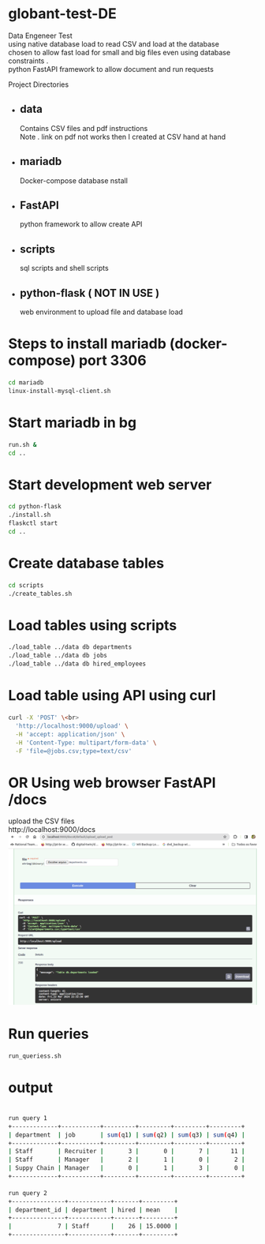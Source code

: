 # globant-test-DE
Data Engeneer Test <br>
using native database load to read CSV and load at the database <br>
chosen to allow fast load for small and big files even using database constraints .<br>
python FastAPI framework to allow document and run requests 
 

Project Directories  

- ## data 
   Contains CSV files and pdf instructions <br>
   Note . link on pdf not works then I created at CSV hand at hand 
- ## mariadb 
   Docker-compose database nstall 
- ## FastAPI
   python framework to allow create API  
- ## scripts 
   sql scripts and shell scripts
- ## python-flask  ( NOT IN USE ) 
   web environment to upload file and database load  



# Steps to install mariadb (docker-compose) port 3306 
```bash
cd mariadb
linux-install-mysql-client.sh
```

# Start mariadb in bg
```bash
run.sh &
cd ..
```
# Start development web server  
```bash
cd python-flask 
./install.sh 
flaskctl start 
cd ..
```
# Create database tables
```bash
cd scripts 
./create_tables.sh
```
# Load tables using scripts 
```bash
./load_table ../data db departments
./load_table ../data db jobs
./load_table ../data db hired_employees
```

# Load table using API using curl 
```bash
curl -X 'POST' \<br>
  'http://localhost:9000/upload' \
  -H 'accept: application/json' \
  -H 'Content-Type: multipart/form-data' \
  -F 'file=@jobs.csv;type=text/csv'
```
# OR Using  web browser FastAPI /docs
upload the CSV files<br>
http://localhost:9000/docs<br>
![screenshot](upload_FastAPI.png)
# Run queries 
```bash
run_queriess.sh
```
# output
```bash

run query 1
+-------------+-----------+---------+---------+---------+---------+
| department  | job       | sum(q1) | sum(q2) | sum(q3) | sum(q4) |
+-------------+-----------+---------+---------+---------+---------+
| Staff       | Recruiter |       3 |       0 |       7 |      11 |
| Staff       | Manager   |       2 |       1 |       0 |       2 |
| Suppy Chain | Manager   |       0 |       1 |       3 |       0 |
+-------------+-----------+---------+---------+---------+---------+

run query 2
+---------------+------------+-------+---------+
| department_id | department | hired | mean    |
+---------------+------------+-------+---------+
|             7 | Staff      |    26 | 15.0000 |
+---------------+------------+-------+---------+
```



